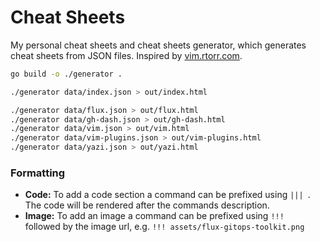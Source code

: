 # Cheat Sheets

My personal cheat sheets and cheat sheets generator, which generates cheat sheets from JSON files. Inspired by [vim.rtorr.com](https://vim.rtorr.com).

```sh
go build -o ./generator .

./generator data/index.json > out/index.html

./generator data/flux.json > out/flux.html
./generator data/gh-dash.json > out/gh-dash.html
./generator data/vim.json > out/vim.html
./generator data/vim-plugins.json > out/vim-plugins.html
./generator data/yazi.json > out/yazi.html
```

### Formatting

- **Code:** To add a code section a command can be prefixed using `||| `. The code will be rendered after the commands description.
- **Image:** To add an image a command can be prefixed using `!!! ` followed by the image url, e.g. `!!! assets/flux-gitops-toolkit.png`

